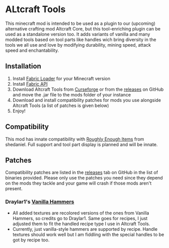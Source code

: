 # ALtcraft Tools
This minecraft mod is intended to be used as a plugin to our (upcoming) alternative crafting mod Altcraft Core, but this tool-enriching plugin can be used as a standalone version too. It adds variants of vanilla and many modded tools based on tool parts like handles wich bring diversity in the tools we all use and love by modifying durability, mining speed, attack speed and enchantability.

## Installation
1. Install [Fabric Loader](https://fabricmc.net/use/) for your Minecraft version
2. Install [Fabric API](https://www.curseforge.com/minecraft/mc-mods/fabric-api)
3. Download Altcraft Tools from [Curseforge](https://www.curseforge.com/minecraft/mc-mods/altcraft-tools) or from the [releases](https://github.com/Saladan/altcraft-tools/releases) on GitHub and move the .jar file to the mods folder of your instance
4. Download and install compatibility patches for mods you use alongside Altcraft Tools (a list of patches is given below)
5. Enjoy!

## Compatibility
This mod has innate compatibility with [Roughly Enough Items](https://www.curseforge.com/minecraft/mc-mods/roughly-enough-items) from shedaniel. Full support and tool part display is planned and will be innate.

## Patches
Compatibility patches are listed in the [releases](https://github.com/Saladan/altcraft-tools/releases) tab on GitHub in the list of binaries provided. Please only use the patches you need since they depend on the mods they tackle and your game will crash if those mods aren't present.

### Draylar1's [Vanilla Hammers](https://www.curseforge.com/minecraft/mc-mods/vanilla-hammers)
 - All added textures are recolored versions of the ones from Vanilla Hammers, so credits go to Draylar1. Same goes for recipes, I just adjusted them to fit the handled recipe type I use in Altcraft Tools.
 - Currently, just vanilla-style hammers are supported by recipe. Handle textures should work well but I am fiddling with the special handles to be got by recipe too.
